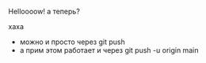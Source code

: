 Helloooow!
а теперь?

хаха

* можно и просто через git push
* а прим этом работает и через git push -u origin main

